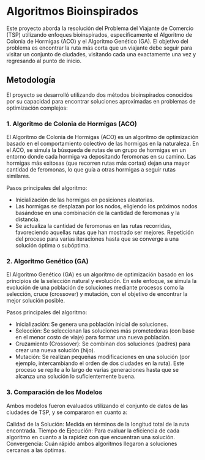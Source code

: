 # Algoritmos Bioinspirados

Este proyecto aborda la resolución del Problema del Viajante de Comercio (TSP) utilizando enfoques bioinspirados, específicamente el Algoritmo de Colonia de Hormigas (ACO) y el Algoritmo Genético (GA). El objetivo del problema es encontrar la ruta más corta que un viajante debe seguir para visitar un conjunto de ciudades, visitando cada una exactamente una vez y regresando al punto de inicio.

## Metodología
El proyecto se desarrolló utilizando dos métodos bioinspirados conocidos por su capacidad para encontrar soluciones aproximadas en problemas de optimización complejos:

### 1. Algoritmo de Colonia de Hormigas (ACO)
El Algoritmo de Colonia de Hormigas (ACO) es un algoritmo de optimización basado en el comportamiento colectivo de las hormigas en la naturaleza. En el ACO, se simula la búsqueda de rutas de un grupo de hormigas en un entorno donde cada hormiga va depositando feromonas en su camino. Las hormigas más exitosas (que recorren rutas más cortas) dejan una mayor cantidad de feromonas, lo que guía a otras hormigas a seguir rutas similares.

Pasos principales del algoritmo:
- Inicialización de las hormigas en posiciones aleatorias.
- Las hormigas se desplazan por los nodos, eligiendo los próximos nodos basándose en una combinación de la cantidad de feromonas y la distancia.
- Se actualiza la cantidad de feromonas en las rutas recorridas, favoreciendo aquellas rutas que han mostrado ser mejores.
Repetición del proceso para varias iteraciones hasta que se converge a una solución óptima o subóptima.

### 2. Algoritmo Genético (GA)
El Algoritmo Genético (GA) es un algoritmo de optimización basado en los principios de la selección natural y evolución. En este enfoque, se simula la evolución de una población de soluciones mediante procesos como la selección, cruce (crossover) y mutación, con el objetivo de encontrar la mejor solución posible.

Pasos principales del algoritmo:
- Inicialización: Se genera una población inicial de soluciones.
- Selección: Se seleccionan las soluciones más prometedoras (con base en el menor costo de viaje) para formar una nueva población.
- Cruzamiento (Crossover): Se combinan dos soluciones (padres) para crear una nueva solución (hijo).
- Mutación: Se realizan pequeñas modificaciones en una solución (por ejemplo, intercambiando el orden de dos ciudades en la ruta).
Este proceso se repite a lo largo de varias generaciones hasta que se alcanza una solución lo suficientemente buena.

### 3. Comparación de los Modelos
Ambos modelos fueron evaluados utilizando el conjunto de datos de las ciudades de TSP, y se compararon en cuanto a:

Calidad de la Solución: Medida en términos de la longitud total de la ruta encontrada.
Tiempo de Ejecución: Para evaluar la eficiencia de cada algoritmo en cuanto a la rapidez con que encuentran una solución.
Convergencia: Cuán rápido ambos algoritmos llegaron a soluciones cercanas a las óptimas.
